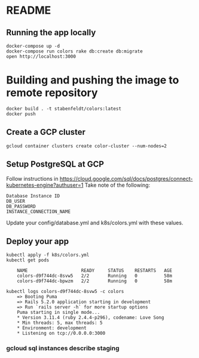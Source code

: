 # README

## Running the app locally
```
docker-compose up -d
docker-compose run colors rake db:create db:migrate
open http://localhost:3000
```

# Building and pushing the image to remote repository
```
docker build . -t stabenfeldt/colors:latest
docker push
```

## Create a GCP cluster
```
gcloud container clusters create color-cluster --num-nodes=2
```


## Setup PostgreSQL at GCP
Follow instructions in https://cloud.google.com/sql/docs/postgres/connect-kubernetes-engine?authuser=1
Take note of the following:
```
Database Instance ID
DB_USER
DB_PASSWORD
INSTANCE_CONNECTION_NAME
```

Update your config/database.yml and k8s/colors.yml with these values.


## Deploy your app
```
kubectl apply -f k8s/colors.yml
kubectl get pods

	NAME                    READY     STATUS    RESTARTS   AGE
	colors-d9f744dc-8svw5   2/2       Running   0          58m
	colors-d9f744dc-bpwzm   2/2       Running   0          58m

kubectl logs colors-d9f744dc-8svw5 -c colors
	=> Booting Puma
	=> Rails 5.2.0 application starting in development
	=> Run `rails server -h` for more startup options
	Puma starting in single mode...
	* Version 3.11.4 (ruby 2.4.4-p296), codename: Love Song
	* Min threads: 5, max threads: 5
	* Environment: development
	* Listening on tcp://0.0.0.0:3000

```

###  gcloud sql instances describe staging
